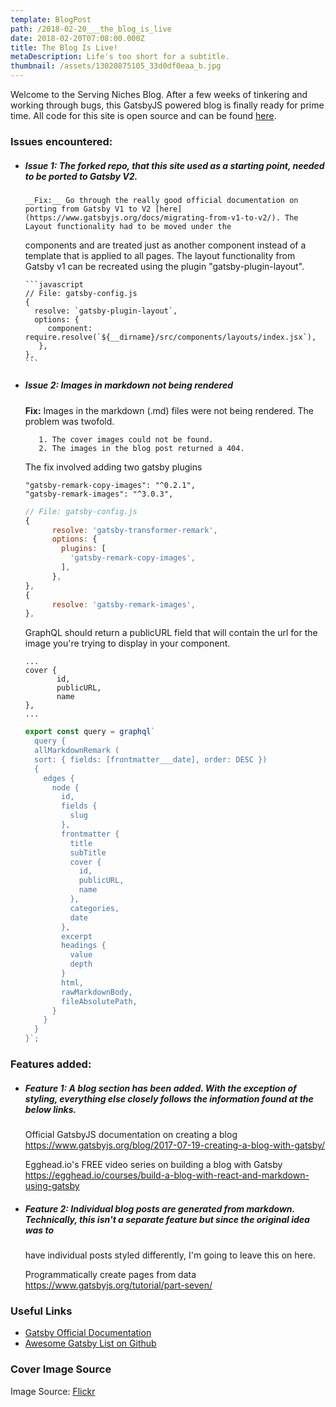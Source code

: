 ```yaml
---
template: BlogPost
path: /2018-02-20___the_blog_is_live
date: 2018-02-20T07:08:00.000Z
title: The Blog Is Live!
metaDescription: Life's too short for a subtitle.
thumbnail: /assets/13020875105_33d0df0eaa_b.jpg
---
```

Welcome to the Serving Niches Blog. After a few weeks of tinkering and working through bugs, this GatsbyJS powered blog is finally ready for 
prime time. All code for this site is open source and can be 
found [here](https://github.com/ServingNiches/gatsby-servingniches). 

### Issues encountered:

* ##### Issue 1: The forked repo, that this site used as a starting point, needed to be ported to Gatsby V2.

  ```
  __Fix:__ Go through the really good official documentation on porting from Gatsby V1 to V2 [here](https://www.gatsbyjs.org/docs/migrating-from-v1-to-v2/). The Layout functionality had to be moved under the 
  ```

  components and are treated just as another component instead of a template that is applied to all pages. The layout functionality from Gatsby v1 can be recreated using the plugin "gatsby-plugin-layout".

  ````
  ```javascript
  // File: gatsby-config.js   
  {
    resolve: `gatsby-plugin-layout`,
    options: {
       component: require.resolve(`${__dirname}/src/components/layouts/index.jsx`),
     },
  },
  ```
  ````
* ##### Issue 2: Images in markdown not being rendered

    **Fix:** Images in the markdown (.md) files were not being rendered. The problem was twofold.  

  ```
     1. The cover images could not be found.  
     2. The images in the blog post returned a 404.
  ```

    The fix involved adding two gatsby plugins 

  ```
  "gatsby-remark-copy-images": "^0.2.1",
  "gatsby-remark-images": "^3.0.3",
  ```

  ```javascript
  // File: gatsby-config.js
  {
        resolve: 'gatsby-transformer-remark',
        options: {
          plugins: [
            'gatsby-remark-copy-images',
          ],
        },
  },
  {
        resolve: 'gatsby-remark-images',
  },
  ```

    GraphQL should return a publicURL field that will contain the url for the image you're trying to display    in your component.

  ```json5
  ...
  cover {
         id,
         publicURL, 
         name
  },
  ...
  ```

  ```javascript
  export const query = graphql` 
    query {
    allMarkdownRemark (
    sort: { fields: [frontmatter___date], order: DESC })
    {
      edges {
        node {
          id,
          fields {
            slug
          },
          frontmatter {
            title
            subTitle
            cover {
              id,
              publicURL, 
              name
            },
            categories,
            date
          },
          excerpt
          headings {
            value
            depth
          }
          html,
          rawMarkdownBody,
          fileAbsolutePath,
        }
      }
    }
  }`;
  ```

### Features added:

* ##### Feature 1: A blog section has been added. With the exception of styling, everything else closely follows the information found at the below links.

   Official GatsbyJS documentation on creating a blog\
   https://www.gatsbyjs.org/blog/2017-07-19-creating-a-blog-with-gatsby/

   Egghead.io's FREE video series on building a blog with Gatsby\
    https://egghead.io/courses/build-a-blog-with-react-and-markdown-using-gatsby

* ##### Feature 2: Individual blog posts are generated from markdown.    Technically, this isn't a separate feature but since the original idea was to 
    have individual posts styled differently, I'm going to leave this on here. 

   Programmatically create pages from data\
    https://www.gatsbyjs.org/tutorial/part-seven/

### Useful Links

* [Gatsby Official Documentation](https://www.gatsbyjs.org/docs/)
* [Awesome Gatsby List on Github](https://github.com/prayash/awesome-gatsby)

### Cover Image Source

Image Source: [Flickr](https://www.flickr.com/photos/tjlto/13020875105/in/photolist-kQBowD-Ef48hQ-UMSnzN-otE5Ge-2a3b2qD-HKXt4n-fMZJNB-265U2h1-bD7b3U-24Ze34q-rkFd9Z-nZbXfw-hmdCZJ-T4hoV7-8XyNvA-dtyrNK-oWZMW9-RTxsPw-23Zhty4-Qxj9so-NzGAB7-T8wf9T-26FiJNo-2bofDmd-oeTGeX-d9gXzu-3fGvrF-T6F16N-TjTNqo-dNGpfG-JYE82M-Teypz7-8dk9Kq-a42g3t-2ao6daP-8eUcwE-Tp71UT-pkZgGW-29dyKRJ-Texbq7-YV4Urx-21f3rTH-S3ZSFw-dKFYFx-ULNrWF-TdzuNw-2cV4bxb-T1Gos9-bAJh6V-WRcf5j)

